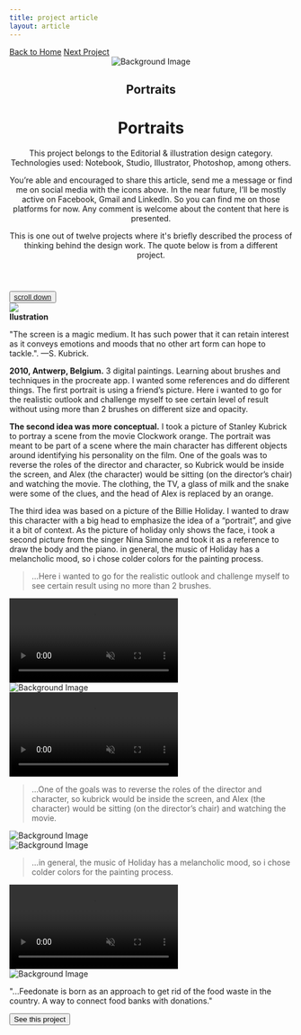 ```yaml
---
title: project article
layout: article
---
```


<div class="codrops-top clearfix">
	<div class='container'>
	<span class="left"><a class="" href="{{site.baseurl}}/index"><span>Back to Home</span></a>
	</span>
	<span class="right"><a class="" href="{{site.baseurl}}/feedonate"><span>Next Project</span></a></span>
	</div>
</div>
<header class="header">
	<div class="bg-img"><img src="{{ site.baseurl }}/assets/img/portrait.png" alt="Background Image" /></div>
	<div class='container table-display'>
		<h2 class=''>Portraits</h2>
		<div class="title">
			<h1 class='project-title'>Portraits</h1>
			<div class='row'>
				<div class='col-md-3 d-sm-none d-md-block d-lg-block d-none not-hidden'>
					<div class='icons-intro'>
						<i class='icon-pencil'></i>
					</div>
				<p class="subline">This project belongs to the Editorial & illustration design category. Technologies used: Notebook, Studio, Illustrator, Photoshop, among others.</p>
				</div>
				<div class='col-md-6 col-sm-12 cols-xs-12 not-hidden'>
					<div class='icons-intro'>
						<a href='#' onclick="window.open('https://www.facebook.com/sharer/sharer.php?u='+encodeURIComponent(location.href), 'facebook-share-dialog', 'width=600,height=600'); return false;"><i class='icon-facebook1 link'></i></a>
						<a href="https://mail.google.com/mail/?view=cm&fs=1&to=fugitloop@gmail.com&su=Hi&body=My name is..." onclick="javascript:window.open(this.href,'', 'menubar=no,toolbar=no,resizable=yes,scrollbars=yes,height=600,width=600');return false;"><i class='icon-googleplus link'></i></a>
						<a href="javascript:void(0)" onclick="window.open( 'https://www.linkedin.com/in/juanantoniogodoyberner/', 'sharer', 'toolbar=0, status=0, width=600, height=600');return false;" title="Linkedin"><i class='icon-linkedin1 link'></i></a>
					</div>
				<p class="subline">You’re able and encouraged to share this article, send me a message or find me on social media with the icons above. In the near future, I’ll be mostly active on Facebook, Gmail and LinkedIn. So you can find me on those platforms for now. Any comment is welcome about the content that here is presented.</p>
				</div>
				<div class='col-md-3 d-sm-none d-md-block d-lg-block d-none not-hidden'>
					<div class='icons-intro'>
						<i class='icon-book-open'></i>
					</div>
				<p class="subline">This is one out of twelve projects where it's briefly described the process of thinking behind the design work. The quote below is from a different project.</p>
				</div>
			</div>
		</div>
	</div>
</header>
<button class="trigger" data-info=""><a href="#section2" class="cd-scroll-down-w cd-image-replace bounce">scroll down</a></button>
<div class='container'>
	<div class='row'>
		<div class='col-md-3'>
			<aside class='project-parameters'>
					<div class='avatar'>
						<img src='{{ site.baseurl }}/assets/img/Portraits/cover.jpeg'>
					</div>
					<span><b>Ilustration</b></span>
					<p>"The screen is a magic medium. It has such power that it can retain interest as it conveys emotions and moods that no other art form can hope to tackle.". —S. Kubrick.</p>	
			</aside>
		</div>
		<div class='col-md-6'>
			<article class="content">
				<div>
					<p><b>2010, Antwerp, Belgium.</b> 3 digital paintings. Learning about brushes and techniques in the procreate app. I wanted some references and do different things. The first portrait is using a friend’s picture. Here i wanted to go for the realistic outlook and challenge myself to see certain level of result without using more than 2 brushes on different size and opacity.</p>
					<p><b>The second idea was more conceptual.</b> I took a picture of Stanley Kubrick to portray a scene from the movie Clockwork orange. The portrait was meant to be part of a scene where the main character has different objects around identifying his personality on the film. One of the goals was to reverse the roles of the director and character, so Kubrick would be inside the screen, and Alex (the character) would be sitting (on the director’s chair) and watching the movie. The clothing, the TV, a glass of milk and the snake were some of the clues, and the head of Alex is replaced by an orange.</p>
					<p>The third idea was based on a picture of the Billie Holiday.  I wanted to draw this character with a big head to emphasize the idea of a “portrait”, and give it a bit of context. As the picture of holiday only shows the face, i took a second picture from the singer Nina Simone and took it as a reference to draw the body and the piano. in general, the music of Holiday has a melancholic mood, so i chose colder colors for the painting process.</p>
					<blockquote>...Here i wanted to go for the realistic outlook and challenge myself to see certain result using no more than 2 brushes.</blockquote>
					<video playsinline loop muted autoplay>
						<source src="{{ site.baseurl }}/assets/img/Portraits/fer.mp4" type="video/mp4" />
					    <source src="{{ site.baseurl }}/assets/img/Portraits/fer.webm" type="video/webm"  />
					</video>
					<div class='project-img-vertical'><img class='top' src="{{ site.baseurl }}/assets/img/Portraits/fer-portrait2.png" alt="Background Image"/></div>
					<video playsinline autoplay muted loop>
						<source src="{{ site.baseurl }}/assets/img/Portraits/kubrick.mp4" type="video/mp4" />
					    <source src="{{ site.baseurl }}/assets/img/Portraits/kubrick.webm" type="video/webm"  />
					</video>
					<blockquote>...One of the goals was to reverse the roles of the director and character, so kubrick would be inside the screen, and Alex (the character) would be sitting (on the director’s chair) and watching the movie.</blockquote>
					<div class='project-img-vertical'><img class='top' src="{{ site.baseurl }}/assets/img/Portraits/kubrick3.png" alt="Background Image"/></div>
					<img class='centered' src="{{ site.baseurl }}/assets/img/Portraits/concept.jpg" alt="Background Image"/>
					<blockquote>...in general, the music of Holiday has a melancholic mood, so i chose colder colors for the painting process.</blockquote>
					<video playsinline autoplay muted loop>
						<source src="{{ site.baseurl }}/assets/img/Portraits/jazz.mp4" type="video/mp4" />
					    <source src="{{ site.baseurl }}/assets/img/Portraits/jazz.webm" type="video/webm"  />
					</video>
					<div class='project-img-vertical'><img class='top' src="{{ site.baseurl }}/assets/img/Portraits/jazz.jpg" alt="Background Image"/></div>
				</div>
			</article>
		</div>
		<div class='col-md-3'>
			<aside class='project-quote'>
					<p>"...Feedonate is born as an approach to get rid of the food waste in the country. A way to connect food banks with donations."</p>
			</aside>
			<a class='fade-in' href='{{site.baseurl}}/feedonate'><button class="button button--rayen button--border-thin button--text-thick button--text-upper button--size-s" data-text="See this project"><span>See this project</span></button></a>
		</div>
	</div>
</div>
<section class="related">
</section>